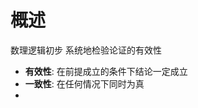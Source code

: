 # 概述
数理逻辑初步
系统地检验论证的有效性
- **有效性**: 在前提成立的条件下结论一定成立
- **一致性**: 在任何情况下同时为真
- 

<!--stackedit_data:
eyJoaXN0b3J5IjpbMTMwMzgwODcwOCw5Nzk1OTQwODgsLTE4Nz
k2MDAxMTksMTAzMjc5ODM2M119
-->